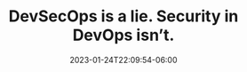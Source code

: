 ---
date: 2023-01-24T22:09:54-06:00
title: "DevSecOps is a lie. Security in DevOps isn’t."
externalUrl: https://www.eventbrite.com/e/austin-devops-connect-with-nadog-tickets-576430879277?aff=ebdsoporgprofile
---